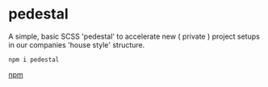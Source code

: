 # pedestal

A simple, basic SCSS 'pedestal' to accelerate new ( private ) project setups in our companies 
'house style' structure.

```
npm i pedestal
```

[npm]()

